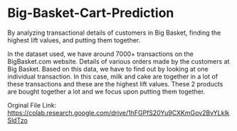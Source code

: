 # Big-Basket-Cart-Prediction
By analyzing transactional details of customers in Big Basket, finding the highest lift values, and putting them together.

In the dataset used, we have around 7000+ transactions on the BigBasket.com website. Details of various orders made by the customers at Big Basket. Based on this data, we have to find out by looking at one individual transaction. In this case, milk and cake are together in a lot of these transactions and these are the highest lift values. These 2 products are bought together a lot and we focus upon putting them together.

Orginal File Link: https://colab.research.google.com/drive/1hFGPfS20Yu9CXKmGov2BvYLklkSldTzo
